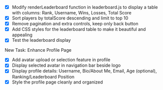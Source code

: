 - [x] Modify renderLeaderboard function in leaderboard.js to display a table with columns: Rank, Username, Wins, Losses, Total Score
- [x] Sort players by totalScore descending and limit to top 10
- [x] Remove pagination and extra controls, keep only back button
- [x] Add CSS styles for the leaderboard table to make it beautiful and appealing
- [x] Test the leaderboard display

New Task: Enhance Profile Page
- [x] Add avatar upload or selection feature in profile
- [x] Display selected avatar in navigation bar beside logo
- [x] Display profile details: Username, Bio/About Me, Email, Age (optional), Ranking/Leaderboard Position
- [x] Style the profile page cleanly and organized
